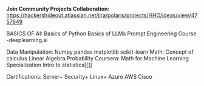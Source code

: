 **Join Community Projects Collaboration:** 
https://hackershideout.atlassian.net/jira/polaris/projects/HHO/ideas/view/4757649


BASICS OF AI:
	Basics of Python
	Basics of LLMs
	Prompt Engineering Course -deeplearning.ai

Data Manipulation:
	Numpy
	pandas
	matplotlib
	scikit-learn
Math:
	Concept of calculus
	Linear Algebra
	Probability
Coursera: 
	Math for Machine Learning Specialization
	Intro to statistics[[]]

Certifications:
	Server+
	Security+
	Linux+
	Azure
	AWS
	Cisco

